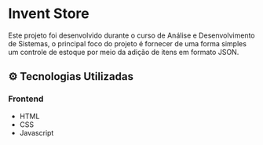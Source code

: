 # Invent Store

Este projeto foi desenvolvido durante o curso de Análise e Desenvolvimento de Sistemas, o principal foco do projeto é fornecer de uma forma simples um controle de estoque por meio da adição de itens em formato JSON.

## ⚙ Tecnologias Utilizadas

### Frontend
- HTML
- CSS
- Javascript

<!--
### Backend e Banco de dados
-->
